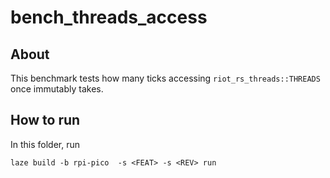 # bench_threads_access

## About

This benchmark tests how many ticks accessing `riot_rs_threads::THREADS` once immutably takes.

## How to run

In this folder, run

    laze build -b rpi-pico  -s <FEAT> -s <REV> run
